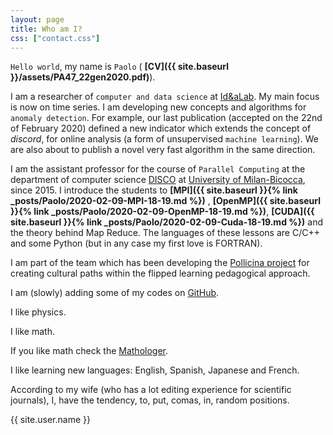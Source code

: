 ```yaml
---
layout: page
title: Who am I?
css: ["contact.css"]
---
```


`Hello world`, my name is `Paolo`   (  **[CV]({{ site.baseurl }}/assets/PA47_22gen2020.pdf)**).

I am a researcher of `computer and data science` at [Id&aLab](http://www.idea.disco.unimib.it/). 
My main focus is now on time series. I am developing new concepts and algorithms for `anomaly detection`. For example,
our last publication (accepted on the 22nd of February 2020) defined a new 
indicator which extends the concept of *discord*, for online analysis (a form of
unsupervised `machine learning`). We are also about to publish a novel very fast algorithm
in the same direction.

I am the assistant professor for the course of `Parallel Computing` at the 
department of computer science 
[DISCO](https://www.disco.unimib.it/it) at [University of Milan-Bicocca](http://www.unimib.it), 
 since 2015.
I introduce the students to **[MPI]({{ site.baseurl }}{% link _posts/Paolo/2020-02-09-MPI-18-19.md %})**
, **[OpenMP]({{ site.baseurl }}{% link _posts/Paolo/2020-02-09-OpenMP-18-19.md %})**, 
**[CUDA]({{ site.baseurl }}{% link _posts/Paolo/2020-02-09-Cuda-18-19.md %})**
 and the theory behind Map Reduce.  The languages of these lessons are C/C++ and some Python 
(but in any case my first love is FORTRAN).


I am part of the team which has been developing the [Pollicina project](https://www.progettopollicina.eu/)
for creating cultural paths within the flipped learning pedagogical approach.

I am (slowly) adding some of my codes on [GitHub](https://github.com/4phycs).

I like physics.

I like math.

If you like math check the [Mathologer](https://www.youtube.com/channel/UC1_uAIS3r8Vu6JjXWvastJg).

I like learning new languages: English, Spanish, Japanese and French.

According to my wife (who has a lot editing experience for scientific journals), I, 
have the tendency, to,
put, comas, in, random positions.



<div class="thi-signature">
    {{ site.user.name }}
</div>

